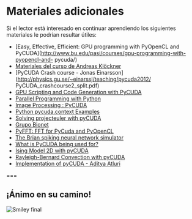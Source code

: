 Materiales adicionales
===

Si el lector está interesado en continuar aprendiendo los siguientes materiales 
le podrían resultar útiles:

- [Easy, Effective, Efficient: GPU programming with PyOpenCL and 
PyCUDA](http://www.bu.edu/pasi/courses/gpu-programming-with-pyopencl-and- 
pycuda/)
- [Materiales del curso de Andreas Klöckner](http://www.bu.edu/pasi/materials/)
- [PyCUDA Crash course - Jonas 
Einarsson](http://physics.gu.se/~einarssj/teaching/pycuda2012/ 
PyCUDA_crashcourse2_split.pdf)
- [GPU Scripting and Code Generation with 
PyCUDA](http://arxiv.org/pdf/1304.5553.pdf)
- [Parallel Programming with 
Python](http://www.allitebooks.com/parallel-programming-with-python/)
- [Image Processing : 
PyCUDA](http://www.marcogiordanotd.com/blog/python/image-processing-pycuda)
- [Python pycuda.context 
Examples](http://www.programcreek.com/python/example/55602/pycuda.context)
- [Solving projecteuler with 
pyCUDA](http://bredsaal.dk/solving-projecteuler-with-pycuda)
- [Grupo Bionet](http://www.bionet.ee.columbia.edu/)
- [PyFFT: FFT for PyCuda and PyOpenCL](https://pythonhosted.org/pyfft/)
- [The Brian spiking neural network simulator](http://briansimulator.org/)
- [What is PyCUDA being used for?](http://wiki.tiker.net/PyCuda/ShowCase)
- [Ising Model 2D with pyCUDA](https://www.youtube.com/watch?v=F26NVyERTuQ)
- [Rayleigh-Bernard Convection with pyCUDA 
](https://www.youtube.com/watch?v=mOxJgXJ0D3g)
- [Implementation of pyCUDA - Aditya Atluri 
](https://www.youtube.com/watch?v=ETA27VoB6b8)

===

## ¡Ánimo en su camino!

![Smiley final](https://github.com/UriAceves/Servicio_social/blob/master/Parte%202%20-%20PyCUDA%20y%20aplicaciones/Imagenes/smiley.jpg "May the force be with you")